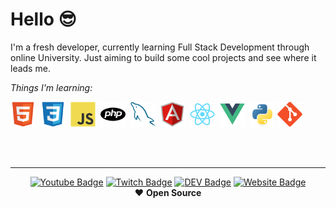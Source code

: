 # Hello 😎

I'm a fresh developer, currently learning Full Stack Development through online University. Just aiming to build some cool projects and see where it leads me.

_Things I'm learning:_
<div id="languages">
  <img src="https://github.com/devicons/devicon/blob/master/icons/html5/html5-original.svg" title="HTML5" alt="HTML" width="40" height="40"/>&nbsp;
  <img src="https://github.com/devicons/devicon/blob/master/icons/css3/css3-original.svg"  title="CSS3" alt="CSS" width="40" height="40"/>&nbsp;
  <img src="https://github.com/devicons/devicon/blob/master/icons/javascript/javascript-original.svg" title="JavaScript" alt="JavaScript" width="40" height="40"/>&nbsp;
  <img src="https://github.com/devicons/devicon/blob/master/icons/php/php-plain.svg" title="PHP" alt="PHP" width="40" height="40"/>&nbsp;
  <img src="https://github.com/devicons/devicon/blob/master/icons/mysql/mysql-plain.svg" title="MySQL"  alt="MySQL" width="40" height="40"/>&nbsp;
  <img src="https://github.com/devicons/devicon/blob/master/icons/angularjs/angularjs-original.svg" title="Angular"  alt="Angular" width="40" height="40"/>&nbsp;
  <img src="https://github.com/devicons/devicon/blob/master/icons/react/react-original.svg" title="React" alt="React" width="40" height="40"/>&nbsp;
  <img src="https://github.com/devicons/devicon/blob/master/icons/vuejs/vuejs-original.svg" title="VueJS" alt="VueJS" width="40" height="40"/>&nbsp;
  <img src="https://github.com/devicons/devicon/blob/master/icons/python/python-original.svg" title="Python" **alt="Python" width="40" height="40"/>
  <img src="https://github.com/devicons/devicon/blob/master/icons/git/git-original.svg" title="Git" **alt="Git" width="40" height="40"/>
</div>

<br><br>

---
<div id="badges" align="center">
  <a href="https://www.youtube.com/@atypicalcoder"><img src="https://img.shields.io/badge/YouTube-red?style=for-the-badge&logo=youtube&logoColor=white" alt="Youtube Badge"></a>
  <a href="https://www.twitch.tv/atypicalcoder"><img src="https://img.shields.io/badge/Twitch-purple?style=for-the-badge&logo=twitch&logoColor=white" alt="Twitch Badge"></a>
  <a href="https://dev.to/atypicalcoder"><img src="https://img.shields.io/badge/Blog-blue?style=for-the-badge" alt="DEV Badge"></a>
  <a href="https://www.atypicalcoder.com/"><img src="https://img.shields.io/badge/atypicalcoder.com-teal?style=for-the-badge" alt="Website Badge"></a>
  <br>
  ❤️ <strong>Open Source</strong>
</div>
